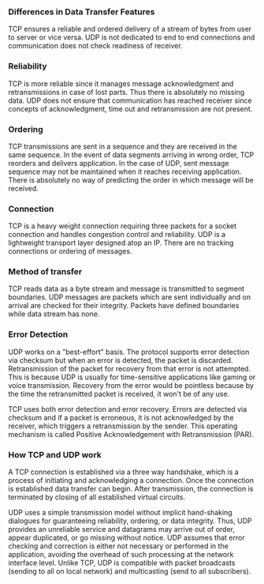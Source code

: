 ### Differences in Data Transfer Features
TCP ensures a reliable and ordered delivery of a stream of bytes from user to server or vice versa. UDP is not dedicated to end to end connections and communication does not check readiness of receiver.

### Reliability
TCP is more reliable since it manages message acknowledgment and retransmissions in case of lost parts. Thus there is absolutely no missing data. UDP does not ensure that communication has reached receiver since concepts of acknowledgment, time out and retransmission are not present.

### Ordering
TCP transmissions are sent in a sequence and they are received in the same sequence. In the event of data segments arriving in wrong order, TCP reorders and delivers application. In the case of UDP, sent message sequence may not be maintained when it reaches receiving application. There is absolutely no way of predicting the order in which message will be received.

### Connection
TCP is a heavy weight connection requiring three packets for a socket connection and handles congestion control and reliability. UDP is a lightweight transport layer designed atop an IP. There are no tracking connections or ordering of messages.

### Method of transfer
TCP reads data as a byte stream and message is transmitted to segment boundaries. UDP messages are packets which are sent individually and on arrival are checked for their integrity. Packets have defined boundaries while data stream has none.

### Error Detection
UDP works on a "best-effort" basis. The protocol supports error detection via checksum but when an error is detected, the packet is discarded. Retransmission of the packet for recovery from that error is not attempted. This is because UDP is usually for time-sensitive applications like gaming or voice transmission. Recovery from the error would be pointless because by the time the retransmitted packet is received, it won't be of any use.

TCP uses both error detection and error recovery. Errors are detected via checksum and if a packet is erroneous, it is not acknowledged by the receiver, which triggers a retransmission by the sender. This operating mechanism is called Positive Acknowledgement with Retransmission (PAR).

### How TCP and UDP work
A TCP connection is established via a three way handshake, which is a process of initiating and acknowledging a connection. Once the connection is established data transfer can begin. After transmission, the connection is terminated by closing of all established virtual circuits.

UDP uses a simple transmission model without implicit hand-shaking dialogues for guaranteeing reliability, ordering, or data integrity. Thus, UDP provides an unreliable service and datagrams may arrive out of order, appear duplicated, or go missing without notice. UDP assumes that error checking and correction is either not necessary or performed in the application, avoiding the overhead of such processing at the network interface level. Unlike TCP, UDP is compatible with packet broadcasts (sending to all on local network) and multicasting (send to all subscribers).
